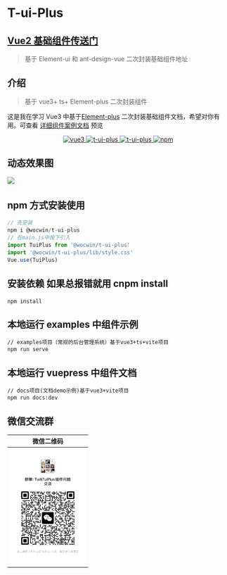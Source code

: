 # T-ui-Plus

## [Vue2 基础组件传送门](https://github.com/wocwin/t-ui)

> 基于 Element-ui 和 ant-design-vue 二次封装基础组件地址

## 介绍

> 基于 vue3+ ts+ Element-plus 二次封装组件

这是我在学习 Vue3 中基于[Element-plus](https://element-plus.org/zh-CN/) 二次封装基础组件文档，希望对你有用。可查看 [详细组件案例文档](https://wocwin.github.io/t-ui-plus/) 预览

<p align="center">
  <a href="https://github.com/vuejs/vue" target="_blank">
    <img src="https://img.shields.io/badge/vue-3.2.36-brightgreen.svg" alt="vue3">
  </a>
  <a href="https://gitee.com/wocwin/t-ui-plus/stargazers" target="_blank">
    <img src="https://gitee.com/wocwin/t-ui-plus/badge/star.svg?theme=dark" alt="t-ui-plus">
  </a>
   <a href="https://github.com/wocwin/t-ui-plus/stargazers" target="_blank">
    <img src="https://img.shields.io/github/stars/wocwin/t-ui-plus.svg" alt="t-ui-plus">
  </a>
   <a href="https://www.npmjs.com/package/@wocwin/t-ui-plus" target="_blank">
      <img alt="npm" src="https://img.shields.io/npm/v/@wocwin/t-ui-plus.svg" />
    </a>
</p>

## 动态效果图

<img src="./public/TuiPlus__demo.gif">

## npm 方式安装使用

```js
// 先安装
npm i @wocwin/t-ui-plus
// 在main.js中按下引入
import TuiPlus from '@wocwin/t-ui-plus'
import '@wocwin/t-ui-plus/lib/style.css'
Vue.use(TuiPlus)
```

## 安装依赖 **如果总报错就用 cnpm install**

```shell
npm install

```

## 本地运行 examples 中组件示例

```shell
// examples项目（常规的后台管理系统）基于vue3+ts+vite项目
npm run serve
```

## 本地运行 vuepress 中组件文档

```shell
// docs项目(文档demo示例)基于vue3+vite项目
npm run docs:dev

```
## 微信交流群

|                  微信二维码                   |
| :--------------------------------------: |
| <img src="./public/weixin.jpg" width=170> |
